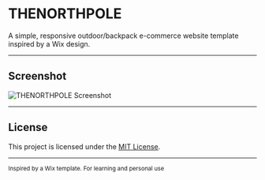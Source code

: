 # THENORTHPOLE

A simple, responsive outdoor/backpack e-commerce website template inspired by a Wix design.

---

## Screenshot

![THENORTHPOLE Screenshot](https://github.com/user-attachments/assets/ef726550-5303-45e7-96e5-9e31d4347dbd)

---

## License

This project is licensed under the [MIT License](LICENSE).

---

<sub>Inspired by a Wix template. For learning and personal use </sub>
